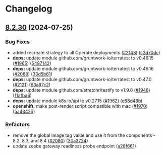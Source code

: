 # Changelog

## [8.2.30](https://github.com/camunda/camunda-platform-helm/compare/camunda-platform-8.2.29...camunda-platform-8.2.30) (2024-07-25)


### Bug Fixes

* added recreate strategy to all Operate deployments ([#2143](https://github.com/camunda/camunda-platform-helm/issues/2143)) ([c2d70dc](https://github.com/camunda/camunda-platform-helm/commit/c2d70dc36088e67c5acb6fc5e51cc1fc64cf9e33))
* **deps:** update module github.com/gruntwork-io/terratest to v0.46.15 ([#1965](https://github.com/camunda/camunda-platform-helm/issues/1965)) ([5487142](https://github.com/camunda/camunda-platform-helm/commit/548714296ae6ade07b7585111f8973d221e80983))
* **deps:** update module github.com/gruntwork-io/terratest to v0.46.16 ([#2088](https://github.com/camunda/camunda-platform-helm/issues/2088)) ([33d5b61](https://github.com/camunda/camunda-platform-helm/commit/33d5b61e27fb4a6e3e30506fb557c65626995130))
* **deps:** update module github.com/gruntwork-io/terratest to v0.47.0 ([#2121](https://github.com/camunda/camunda-platform-helm/issues/2121)) ([63a87c2](https://github.com/camunda/camunda-platform-helm/commit/63a87c25d136f56e901a4bcb57e2cc34ad87b795))
* **deps:** update module github.com/stretchr/testify to v1.9.0 ([#1948](https://github.com/camunda/camunda-platform-helm/issues/1948)) ([11afba6](https://github.com/camunda/camunda-platform-helm/commit/11afba60edf6de35429174b381b0d06964e8b6de))
* **deps:** update module k8s.io/api to v0.27.15 ([#1962](https://github.com/camunda/camunda-platform-helm/issues/1962)) ([e68d48b](https://github.com/camunda/camunda-platform-helm/commit/e68d48b7af48f6fbaf2aff0c1e8714c1659f4479))
* **openshift:** make post-render script compatible with mac ([#1970](https://github.com/camunda/camunda-platform-helm/issues/1970)) ([5a43425](https://github.com/camunda/camunda-platform-helm/commit/5a43425b2b59c674de4495b7e2ae13209156d29b))


### Refactors

* remove the global image tag value and use it from the components - 8.2, 8.3, and 8.4 ([#2080](https://github.com/camunda/camunda-platform-helm/issues/2080)) ([30a3724](https://github.com/camunda/camunda-platform-helm/commit/30a3724c62c9c97b54eb9f78dea2a95b0953d3bb))
* update zeebe gateway readiness probe endpoint ([a28f661](https://github.com/camunda/camunda-platform-helm/commit/a28f6616d0c3f0268709aceb8406ee9fe651d722))
